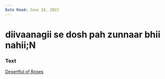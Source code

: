 ```yaml
---
Date Read: June 18, 2021
---
```


# diivaanagii se dosh pah zunnaar bhii nahii;N

### Text
[Desertful of Roses](http://www.columbia.edu/itc/mealac/pritchett/00ghalib/112/index_112.html)


